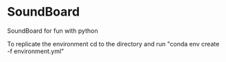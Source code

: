 # SoundBoard
SoundBoard for fun with python

To replicate the environment cd to the directory and run 
"conda env create -f environment.yml"